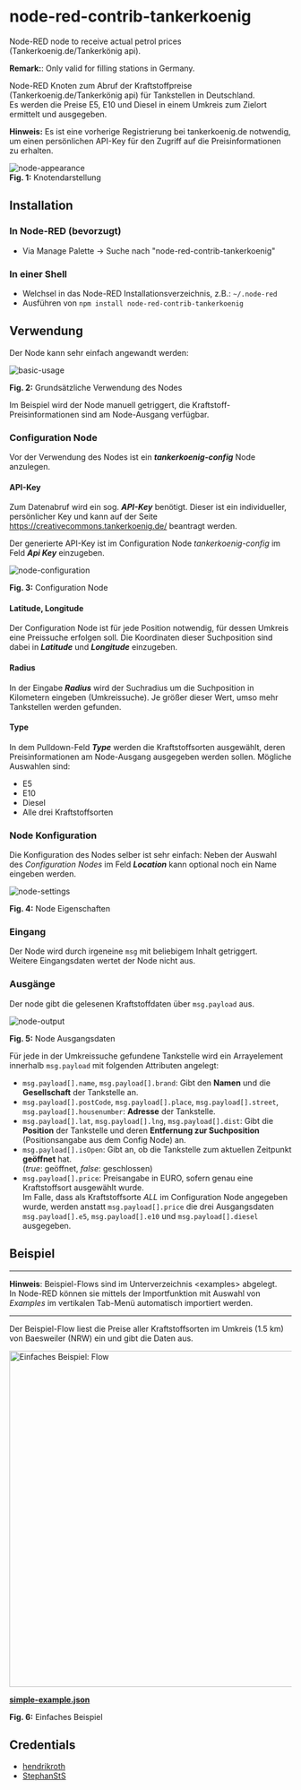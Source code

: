 # node-red-contrib-tankerkoenig
Node-RED node to receive actual petrol prices (Tankerkoenig.de/Tankerkönig api).

**Remark:**: Only valid for filling stations in Germany.

Node-RED Knoten zum Abruf der Kraftstoffpreise (Tankerkoenig.de/Tankerkönig api) für Tankstellen in Deutschland.  
Es werden die Preise E5, E10 und Diesel in einem Umkreis zum Zielort ermittelt und ausgegeben.

**Hinweis:** Es ist eine vorherige Registrierung bei tankerkoenig.de notwendig, um einen persönlichen API-Key für den Zugriff auf die Preisinformationen zu erhalten.

![node-appearance](assets/node-appearance.png "Node appearance")  
**Fig. 1:** Knotendarstellung

<a name="installation"></a>
## Installation

<a name="installation_in_node-red"></a>
### In Node-RED (bevorzugt)
* Via Manage Palette -> Suche nach "node-red-contrib-tankerkoenig"

<a name="installation_in_a_shell"></a>
### In einer Shell
* Welchsel in das Node-RED Installationsverzeichnis, z.B.: `~/.node-red`
* Ausführen von `npm install node-red-contrib-tankerkoenig`

<a name="usage"></a>
## Verwendung
Der Node kann sehr einfach angewandt werden:

![basic-usage](assets/basic-usage.png "Knotenverwendung")

**Fig. 2:** Grundsätzliche Verwendung des Nodes

Im Beispiel wird der Node manuell getriggert, die Kraftstoff-Preisinformationen sind am Node-Ausgang verfügbar.


### Configuration Node
Vor der Verwendung des Nodes ist ein ***tankerkoenig-config*** Node anzulegen.

#### API-Key
Zum Datenabruf wird ein sog. ***API-Key*** benötigt. Dieser ist ein individueller, persönlicher Key und kann auf der Seite <https://creativecommons.tankerkoenig.de/> beantragt werden.

Der generierte API-Key ist im Configuration Node *tankerkoenig-config* im Feld ***Api Key*** einzugeben.  

![node-configuration](assets/config-node.png "Configuration Node")

**Fig. 3:** Configuration Node

#### Latitude, Longitude
Der Configuration Node ist für jede Position notwendig, für dessen Umkreis eine Preissuche erfolgen soll. Die Koordinaten dieser Suchposition sind dabei in ***Latitude*** und ***Longitude*** einzugeben.  

#### Radius
In der Eingabe ***Radius*** wird der Suchradius um die Suchposition in Kilometern eingeben (Umkreissuche). Je größer dieser Wert, umso mehr Tankstellen werden gefunden.  

#### Type
In dem Pulldown-Feld ***Type*** werden die Kraftstoffsorten ausgewählt, deren Preisinformationen am Node-Ausgang ausgegeben werden sollen. Mögliche Auswahlen sind:
- E5
- E10
- Diesel
- Alle drei Kraftstoffsorten


<a name="node_configuration"></a>
### Node Konfiguration
Die Konfiguration des Nodes selber ist sehr einfach: Neben der Auswahl des *Configuration Nodes* im Feld ***Location*** kann optional noch ein Name eingeben werden.

![node-settings](assets/node-settings.png "Node Eigenschaften")

**Fig. 4:** Node Eigenschaften


### Eingang
Der Node wird durch irgeneine `msg` mit beliebigem Inhalt getriggert.  
Weitere Eingangsdaten wertet der Node nicht aus.

### Ausgänge
Der node gibt die gelesenen Kraftstoffdaten über `msg.payload` aus.

![node-output](assets/node-output.png "Node Ausgangsdaten")

**Fig. 5:** Node Ausgangsdaten

Für jede in der Umkreissuche gefundene Tankstelle wird ein Arrayelement innerhalb `msg.payload` mit folgenden Attributen angelegt:
- `msg.payload[].name`, `msg.payload[].brand`: Gibt den **Namen** und die **Gesellschaft** der Tankstelle an.
- `msg.payload[].postCode`, `msg.payload[].place`, `msg.payload[].street`, `msg.payload[].housenumber`: **Adresse** der Tankstelle.
- `msg.payload[].lat`, `msg.payload[].lng`, `msg.payload[].dist`: Gibt die **Position** der Tankstelle und deren **Entfernung zur Suchposition** (Positionsangabe aus dem Config Node) an.
- `msg.payload[].isOpen`: Gibt an, ob die Tankstelle zum aktuellen Zeitpunkt **geöffnet** hat.  
  (*true*: geöffnet, *false*: geschlossen)
- `msg.payload[].price`: Preisangabe in EURO, sofern genau eine Kraftstoffsort ausgewählt wurde.  
   Im Falle, dass als Kraftstoffsorte *ALL* im Configuration Node angegeben wurde, werden anstatt `msg.payload[].price` die drei Ausgangsdaten `msg.payload[].e5`, `msg.payload[].e10` und `msg.payload[].diesel` ausgegeben.

## Beispiel
***
**Hinweis**: Beispiel-Flows sind im Unterverzeichnis <examples\> abgelegt.  
In Node-RED können sie mittels der Importfunktion mit Auswahl von *Examples* im vertikalen Tab-Menü automatisch importiert werden.
***

Der Beispiel-Flow liest die Preise aller Kraftstoffsorten im Umkreis (1.5 km) von Baesweiler (NRW) ein und gibt die Daten aus.

<img src="assets/simple-example.png" title="Einfaches Beispiel: Flow" width="600" />

[**simple-example.json**](examples/simple-example.json)  

**Fig. 6:** Einfaches Beispiel

## Credentials
- [hendrikroth](https://github.com/HendrikRoth)
- [StephanStS](https://github.com/StephanStS)
